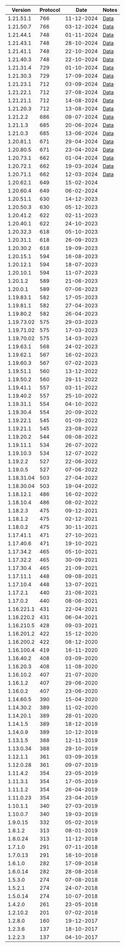 | Version    | Protocol | Date       | Notes                         |
|------------|----------|------------|-------------------------------|
| 1.21.51.1  | 766      | 11-12-2024 | [Data](../preview/1.21.50.29) |
| 1.21.50.7  | 766      | 03-12-2024 | [Data](../preview/1.21.50.29) |
| 1.21.44.1  | 748      | 01-11-2024 | [Data](../preview/1.21.40.25) |
| 1.21.43.1  | 748      | 28-10-2024 | [Data](../preview/1.21.40.25) |
| 1.21.41.1  | 748      | 22-10-2024 | [Data](../preview/1.21.40.25) |
| 1.21.40.3  | 748      | 22-10-2024 | [Data](../preview/1.21.40.25) |
| 1.21.31.4  | 729      | 01-10-2024 | [Data](../preview/1.21.30.25) |
| 1.21.30.3  | 729      | 17-09-2024 | [Data](../preview/1.21.30.25) |
| 1.21.23.1  | 712      | 03-09-2024 | [Data](../preview/1.21.20.22) |
| 1.21.22.1  | 712      | 27-08-2024 | [Data](../preview/1.21.20.22) |
| 1.21.21.1  | 712      | 14-08-2024 | [Data](../preview/1.21.20.22) |
| 1.21.20.3  | 712      | 13-08-2024 | [Data](../preview/1.21.20.22) |
| 1.21.2.2   | 686      | 09-07-2024 | [Data](../preview/1.21.0.26)  |
| 1.21.1.3   | 685      | 20-06-2024 | [Data](../preview/1.21.0.26)  |
| 1.21.0.3   | 685      | 13-06-2024 | [Data](../preview/1.21.0.26)  |
| 1.20.81.1  | 671      | 29-04-2024 | [Data](../preview/1.20.80.23) |
| 1.20.80.5  | 671      | 23-04-2024 | [Data](../preview/1.20.80.23) |
| 1.20.73.1  | 662      | 01-04-2024 | [Data](../preview/1.20.70.24) |
| 1.20.72.1  | 662      | 19-03-2024 | [Data](../preview/1.20.70.24) |
| 1.20.71.1  | 662      | 12-03-2024 | [Data](../preview/1.20.70.24) |
| 1.20.62.1  | 649      | 15-02-2024 |                               |
| 1.20.60.4  | 649      | 06-02-2024 |                               |
| 1.20.51.1  | 630      | 14-12-2023 |                               |
| 1.20.50.3  | 630      | 05-12-2023 |                               |
| 1.20.41.2  | 622      | 02-11-2023 |                               |
| 1.20.40.1  | 622      | 24-10-2023 |                               |
| 1.20.32.3  | 618      | 05-10-2023 |                               |
| 1.20.31.1  | 618      | 26-09-2023 |                               |
| 1.20.30.2  | 618      | 19-09-2023 |                               |
| 1.20.15.1  | 594      | 16-08-2023 |                               |
| 1.20.12.1  | 594      | 18-07-2023 |                               |
| 1.20.10.1  | 594      | 11-07-2023 |                               |
| 1.20.1.2   | 589      | 21-06-2023 |                               |
| 1.20.0.1   | 589      | 07-06-2023 |                               |
| 1.19.83.1  | 582      | 17-05-2023 |                               |
| 1.19.81.1  | 582      | 27-04-2023 |                               |
| 1.19.80.2  | 582      | 26-04-2023 |                               |
| 1.19.73.02 | 575      | 29-03-2023 |                               |
| 1.19.71.02 | 575      | 17-03-2023 |                               |
| 1.19.70.02 | 575      | 14-03-2023 |                               |
| 1.19.63.1  | 568      | 24-02-2023 |                               |
| 1.19.62.1  | 567      | 16-02-2023 |                               |
| 1.19.60.3  | 567      | 07-02-2023 |                               |
| 1.19.51.1  | 560      | 13-12-2022 |                               |
| 1.19.50.2  | 560      | 29-11-2022 |                               |
| 1.19.41.1  | 557      | 03-11-2022 |                               |
| 1.19.40.2  | 557      | 25-10-2022 |                               |
| 1.19.31.1  | 554      | 04-10-2022 |                               |
| 1.19.30.4  | 554      | 20-09-2022 |                               |
| 1.19.22.1  | 545      | 01-09-2022 |                               |
| 1.19.21.1  | 545      | 23-08-2022 |                               |
| 1.19.20.2  | 544      | 09-08-2022 |                               |
| 1.19.11.1  | 534      | 26-07-2022 |                               |
| 1.19.10.3  | 534      | 12-07-2022 |                               |
| 1.19.2.2   | 527      | 22-06-2022 |                               |
| 1.19.0.5   | 527      | 07-06-2022 |                               |
| 1.18.31.04 | 503      | 27-04-2022 |                               |
| 1.18.30.04 | 503      | 19-04-2022 |                               |
| 1.18.12.1  | 486      | 16-02-2022 |                               |
| 1.18.10.4  | 486      | 08-02-2022 |                               |
| 1.18.2.3   | 475      | 09-12-2021 |                               |
| 1.18.1.2   | 475      | 02-12-2021 |                               |
| 1.18.0.2   | 475      | 30-11-2021 |                               |
| 1.17.41.1  | 471      | 27-10-2021 |                               |
| 1.17.40.6  | 471      | 19-10-2021 |                               |
| 1.17.34.2  | 465      | 05-10-2021 |                               |
| 1.17.32.2  | 465      | 30-09-2021 |                               |
| 1.17.30.4  | 465      | 21-09-2021 |                               |
| 1.17.11.1  | 448      | 09-08-2021 |                               |
| 1.17.10.4  | 448      | 13-07-2021 |                               |
| 1.17.2.1   | 440      | 21-06-2021 |                               |
| 1.17.0.2   | 440      | 08-06-2021 |                               |
| 1.16.221.1 | 431      | 22-04-2021 |                               |
| 1.16.220.2 | 431      | 06-04-2021 |                               |
| 1.16.210.5 | 428      | 09-03-2021 |                               |
| 1.16.201.2 | 422      | 15-12-2020 |                               |
| 1.16.200.2 | 422      | 08-12-2020 |                               |
| 1.16.100.4 | 419      | 16-11-2020 |                               |
| 1.16.40.2  | 408      | 03-09-2020 |                               |
| 1.16.20.3  | 408      | 11-08-2020 |                               |
| 1.16.10.2  | 407      | 21-07-2020 |                               |
| 1.16.1.2   | 407      | 29-06-2020 |                               |
| 1.16.0.2   | 407      | 23-06-2020 |                               |
| 1.14.60.5  | 390      | 15-04-2020 |                               |
| 1.14.30.2  | 389      | 11-02-2020 |                               |
| 1.14.20.1  | 389      | 28-01-2020 |                               |
| 1.14.1.5   | 389      | 18-12-2019 |                               |
| 1.14.0.9   | 389      | 10-12-2019 |                               |
| 1.13.1.5   | 388      | 12-11-2019 |                               |
| 1.13.0.34  | 388      | 29-10-2019 |                               |
| 1.12.1.1   | 361      | 03-09-2019 |                               |
| 1.12.0.28  | 361      | 09-07-2019 |                               |
| 1.11.4.2   | 354      | 23-05-2019 |                               |
| 1.11.3.1   | 354      | 17-05-2019 |                               |
| 1.11.1.2   | 354      | 26-04-2019 |                               |
| 1.11.0.23  | 354      | 23-04-2019 |                               |
| 1.10.1.1   | 340      | 27-03-2019 |                               |
| 1.10.0.7   | 340      | 19-03-2019 |                               |
| 1.9.0.15   | 332      | 05-02-2019 |                               |
| 1.8.1.2    | 313      | 08-01-2019 |                               |
| 1.8.0.24   | 313      | 11-12-2018 |                               |
| 1.7.1.0    | 291      | 07-11-2018 |                               |
| 1.7.0.13   | 291      | 16-10-2018 |                               |
| 1.6.1.0    | 282      | 17-09-2018 |                               |
| 1.6.0.14   | 282      | 28-08-2018 |                               |
| 1.5.3.0    | 274      | 07-08-2018 |                               |
| 1.5.2.1    | 274      | 24-07-2018 |                               |
| 1.5.0.14   | 274      | 10-07-2018 |                               |
| 1.4.2.0    | 261      | 23-05-2018 |                               |
| 1.2.10.2   | 201      | 07-02-2018 |                               |
| 1.2.8.0    | 160      | 19-12-2017 |                               |
| 1.2.3.6    | 137      | 18-10-2017 |                               |
| 1.2.2.3    | 137      | 04-10-2017 |                               |
